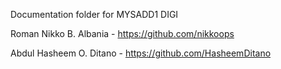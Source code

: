 Documentation folder for MYSADD1 DIGI

Roman Nikko B. Albania - https://github.com/nikkoops

Abdul Hasheem O. Ditano - https://github.com/HasheemDitano
